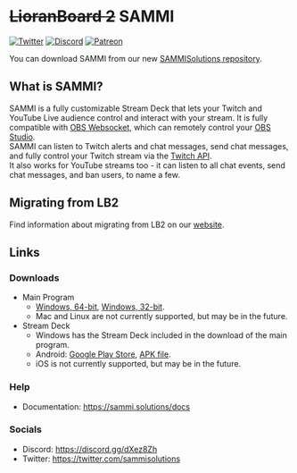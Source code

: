 #  ~~LioranBoard 2~~ SAMMI
[![Twitter](https://img.shields.io/twitter/url/https/twitter.com/fold_left.svg?style=social&label=Follow%20%40SAMMI)](https://twitter.com/sammisolutions)
[![Discord](https://img.shields.io/discord/699319482442711072.svg?label=&logo=discord&logoColor=ffffff&color=7389D8&labelColor=6A7EC2)](https://discord.gg/dXez8Zh)
[![Patreon](https://img.shields.io/endpoint.svg?label=Patreon&url=https%3A%2F%2Fshieldsio-patreon.vercel.app%2Fapi%3Fusername%3Dlb2devs%26type%3Dpatrons&style=flat)](https://patreon.com/lb2devs)

You can download SAMMI from our new [SAMMISolutions repository](https://github.com/SAMMISolutions/SAMMI-Official). 

## What is SAMMI?
SAMMI is a fully customizable Stream Deck that lets your Twitch and YouTube Live audience control and interact with your stream.
It is fully compatible with [OBS Websocket](https://obsproject.com/forum/resources/obs-websocket-remote-control-obs-studio-from-websockets.466/), which can remotely control your [OBS Studio](https://obsproject.com/).  
SAMMI can listen to Twitch alerts and chat messages, send chat messages, and fully control your Twitch stream via the [Twitch API](https://dev.twitch.tv/docs/api/reference).  
It also works for YouTube streams too - it can listen to all chat events, send chat messages, and ban users, to name a few.

## Migrating from LB2
Find information about migrating from LB2 on our [website](https://sammi.solutions/docs/getting-started/migrating-lb2).

## Links
### Downloads
- Main Program  
  - [Windows, 64-bit](https://github.com/SAMMISolutions/SAMMI-Official/raw/main/download/x64.zip), [Windows, 32-bit](https://github.com/SAMMISolutions/SAMMI-Official/raw/main/download/x86.zip).  
  - Mac and Linux are not currently supported, but may be in the future.  
- Stream Deck
  - Windows has the Stream Deck included in the download of the main program.  
  - Android: [Google Play Store](https://play.google.com/store/apps/details?id=lioranboard.ca.lioranboard.streamdeck), [APK file](https://github.com/SAMMISolutions/SAMMI-Official/raw/main/download/SAMMI%20Deck.apk).
  - iOS is not currently supported, but may be in the future.
### Help
- Documentation: https://sammi.solutions/docs
### Socials
- Discord: https://discord.gg/dXez8Zh  
- Twitter: https://twitter.com/sammisolutions
